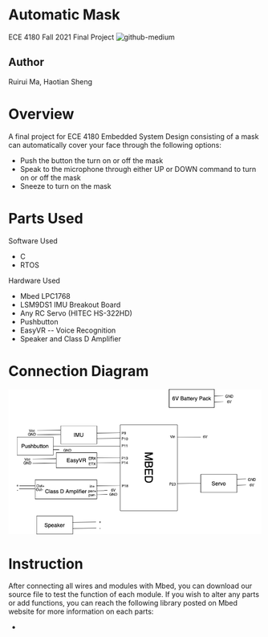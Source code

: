 # Automatic Mask
ECE 4180 Fall 2021 Final Project
![github-medium](mask.jpg)
## Author 
Ruirui Ma, Haotian Sheng


# Overview
A final project for ECE 4180 Embedded System Design consisting of a mask can automatically cover your face through the following options:
* Push the button the turn on or off the mask
* Speak to the microphone through either UP or DOWN command to turn on or off the mask
* Sneeze to turn on the mask

# Parts Used
Software Used
* C
* RTOS

Hardware Used
* Mbed LPC1768 
* LSM9DS1 IMU Breakout Board
* Any RC Servo (HITEC HS-322HD)
* Pushbutton
* EasyVR -- Voice Recognition
* Speaker and Class D Amplifier

# Connection Diagram
![github-medium](connection.png)

# Instruction
After connecting all wires and modules with Mbed, you can download our source file to test the function of each module. If you wish to alter any parts or add functions, you can reach the following library posted on Mbed website for more information on each parts:

- 

